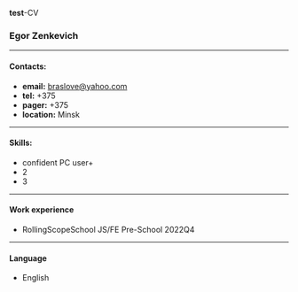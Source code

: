**test**-CV
### Egor Zenkevich
___
#### Contacts:
* **email:** braslove@yahoo.com
* **tel:** +375
* **pager:** +375
* **location:** Minsk
___

#### Skills:
+ confident PC user+ 
+ 2
+ 3
***
#### Work experience
+ RollingScopeSchool JS/FE Pre-School 2022Q4
___
#### Language
+ English
